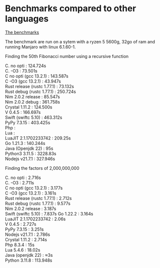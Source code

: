 # Benchmarks compared to other languages

[The benchmarks](https://github.com/Vinz2008/Language-benchmarks)

The benchmark are run on a sytem with a ryzen 5 5600g, 32go of ram and running Manjaro with linux 6.1.60-1.

Finding the 50th Fibonacci number using a recursive function

C. no opti : 124.724s  
C. -O3 : 73.501s  
C no opti (gcc 13.2.1) : 143.587s  
C -O3 (gcc 13.2.1) : 43.947s  
Rust release (rustc 1.77.1) : 73.132s  
Rust debug (rustc 1.77.1) : 250.724s  
Nim 2.0.2 release :  85.547s  
Nim 2.0.2 debug : 361.758s  
Crystal 1.11.2 : 124.500s  
V 0.4.5 : 166.697s   
Swift (swiftc 5.10) : 463.312s  
PyPy 7.3.15 : 403.425s  
Php :   
Lua :   
LuaJIT 2.1.1702233742 : 209.25s   
Go 1.21.3 : 140.244s  
Java (Openjdk 22) : 95s  
Python3 3.11.5 : 3228.83s  
Nodejs v21.7.1 : 327.946s  

Finding the factors of 2,000,000,000

C. no opti : 2.716s  
C. -O3 : 2.711s  
C no opti (gcc 13.2.1) : 3.177s  
C -O3 (gcc 13.2.1) : 3.161s  
Rust release (rustc 1.77.1) : 2.712s  
Rust debug (rustc 1.77.1) : 9.577s  
Nim 2.0.2 release : 3.187s  
Swift (swiftc 5.10) : 7.837s
Go 1.22.2 : 3.164s  
LuaJIT 2.1.1702233742 : 2.06s  
V 0.4.5 : 2.727s    
PyPy 7.3.15 : 3.251s  
Nodejs v21.7.1 : 2.786s  
Crystal 1.11.2 : 2.714s  
Php 8.3.4 : 15s  
Lua 5.4.6 : 18.02s  
Java (openjdk 22) : ≈3s  
Python 3.11.8 : 113.948s 